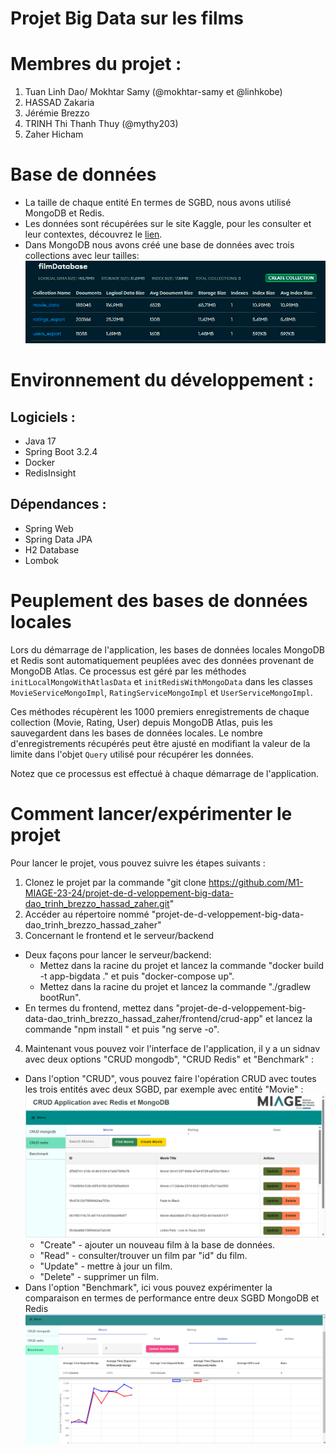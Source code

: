 # Projet Big Data sur les films

# Membres du projet :
1) Tuan Linh Dao/ Mokhtar Samy (@mokhtar-samy et @linhkobe)
2) HASSAD Zakaria
3) Jérémie Brezzo
4) TRINH Thi Thanh Thuy (@mythy203)
5) Zaher Hicham

# Base de données
- La taille de chaque entité
  En termes de SGBD, nous avons utilisé MongoDB et Redis.
- Les données sont récupérées sur le site Kaggle, pour les consulter et leur contextes, découvrez le [lien](https://www.kaggle.com/datasets/samlearner/letterboxd-movie-ratings-data?select=ratings_export.csv).
- Dans MongoDB nous avons créé une base de données avec trois collections avec leur tailles:
![img_3.png](img_3.png)
# Environnement du développement :

## Logiciels :
- Java 17
- Spring Boot 3.2.4
- Docker
- RedisInsight

## Dépendances :
+ Spring Web
+ Spring Data JPA
+ H2 Database
+ Lombok

# Peuplement des bases de données locales

Lors du démarrage de l'application, les bases de données locales MongoDB et Redis sont automatiquement peuplées avec des données provenant de MongoDB Atlas. Ce processus est géré par les méthodes `initLocalMongoWithAtlasData` et `initRedisWithMongoData` dans les classes `MovieServiceMongoImpl`, `RatingServiceMongoImpl` et `UserServiceMongoImpl`.

Ces méthodes récupèrent les 1000 premiers enregistrements de chaque collection (Movie, Rating, User) depuis MongoDB Atlas, puis les sauvegardent dans les bases de données locales. Le nombre d'enregistrements récupérés peut être ajusté en modifiant la valeur de la limite dans l'objet `Query` utilisé pour récupérer les données.

Notez que ce processus est effectué à chaque démarrage de l'application.

# Comment lancer/expérimenter le projet
Pour lancer le projet, vous pouvez suivre les étapes suivants :
1) Clonez le projet par la commande "git clone https://github.com/M1-MIAGE-23-24/projet-de-d-veloppement-big-data-dao_trinh_brezzo_hassad_zaher.git"
2) Accéder au répertoire nommé "projet-de-d-veloppement-big-data-dao_trinh_brezzo_hassad_zaher"
3) Concernant le frontend et le serveur/backend
- Deux façons pour lancer le serveur/backend:
    + Mettez dans la racine du projet et lancez la commande "docker build -t app-bigdata ." et puis "docker-compose up".
    + Mettez dans la racine du projet et lancez la commande "./gradlew bootRun".
- En termes du frontend, mettez dans "projet-de-d-veloppement-big-data-dao_trinh_brezzo_hassad_zaher/frontend/crud-app" et lancez la commande "npm install " et puis "ng serve -o".
4) Maintenant vous pouvez voir l'interface de l'application, il y a un sidnav avec deux options "CRUD mongodb", "CRUD Redis" et "Benchmark" :
- Dans l'option "CRUD", vous pouvez faire l'opération CRUD avec toutes les trois entités avec deux SGBD, par exemple avec entité "Movie" :
  ![img_1.png](img_1.png)
    + "Create" - ajouter un nouveau film à la base de données.
    + "Read" - consulter/trouver un film par "id" du film.
    + "Update" - mettre à jour un film.
    + "Delete" - supprimer un film.
- Dans l'option "Benchmark", ici vous pouvez expérimenter la comparaison en termes de performance entre deux SGBD MongoDB et Redis
  ![img_2.png](img_2.png)



